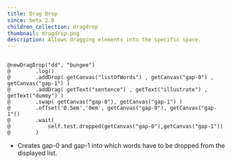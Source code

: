 ```yaml
---
title: Drag Drop 
since: beta 2.0
children_collection: dragdrop
thumbnail: dragdrop.png
description: Allows dragging elements into the specific space.
---
```


<!--more-->

<pre><code class="language-diff-javascript diff-highlight try-true">
@newDragDrop("dd", "bungee")
@        .log()
@        .addDrop( getCanvas("listOfWords") , getCanvas("gap-0") , getCanvas("gap-1") )
@        .addDrag( getText("sentence") , getText("illustrate") , getText("dummy") )
@        .swap( getCanvas("gap-0"), getCanvas("gap-1") )
@        .offset('0.5em','0em', getCanvas("gap-0"), getCanvas("gap-1"))
@        .wait(
@            self.test.dropped(getCanvas("gap-0"),getCanvas("gap-1"))
@        )
</code></pre>

+ Creates gap-0 and gap-1 into which words have to be dropped from the displayed list.

